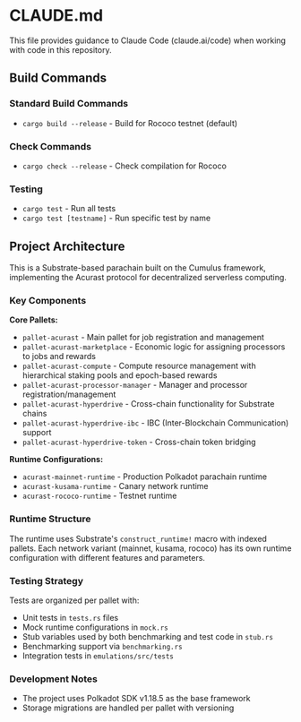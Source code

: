 # CLAUDE.md

This file provides guidance to Claude Code (claude.ai/code) when working with code in this repository.

## Build Commands

### Standard Build Commands
- `cargo build --release` - Build for Rococo testnet (default)

### Check Commands
- `cargo check --release` - Check compilation for Rococo

### Testing
- `cargo test` - Run all tests
- `cargo test [testname]` - Run specific test by name

## Project Architecture

This is a Substrate-based parachain built on the Cumulus framework, implementing the Acurast protocol for decentralized serverless computing.

### Key Components

**Core Pallets:**
- `pallet-acurast` - Main pallet for job registration and management
- `pallet-acurast-marketplace` - Economic logic for assigning processors to jobs and rewards
- `pallet-acurast-compute` - Compute resource management with hierarchical staking pools and epoch-based rewards
- `pallet-acurast-processor-manager` - Manager and processor registration/management
- `pallet-acurast-hyperdrive` - Cross-chain functionality for Substrate chains
- `pallet-acurast-hyperdrive-ibc` - IBC (Inter-Blockchain Communication) support
- `pallet-acurast-hyperdrive-token` - Cross-chain token bridging

**Runtime Configurations:**
- `acurast-mainnet-runtime` - Production Polkadot parachain runtime
- `acurast-kusama-runtime` - Canary network runtime  
- `acurast-rococo-runtime` - Testnet runtime

### Runtime Structure

The runtime uses Substrate's `construct_runtime!` macro with indexed pallets. Each network variant (mainnet, kusama, rococo) has its own runtime configuration with different features and parameters.

### Testing Strategy

Tests are organized per pallet with:
- Unit tests in `tests.rs` files
- Mock runtime configurations in `mock.rs`
- Stub variables used by both benchmarking and test code in `stub.rs`
- Benchmarking support via `benchmarking.rs`
- Integration tests in `emulations/src/tests`

### Development Notes

- The project uses Polkadot SDK v1.18.5 as the base framework
- Storage migrations are handled per pallet with versioning